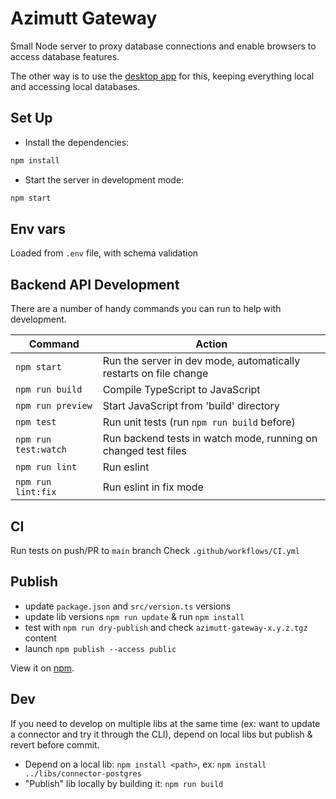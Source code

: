 # Azimutt Gateway

Small Node server to proxy database connections and enable browsers to access database features.

The other way is to use the [desktop app](../desktop) for this, keeping everything local and accessing local databases.

## Set Up

- Install the dependencies:

```bash
npm install
```

- Start the server in development mode:

```bash
npm start
```

## Env vars

Loaded from `.env` file, with schema validation

## Backend API Development

There are a number of handy commands you can run to help with development.

| Command              | Action                                                            |
|----------------------|-------------------------------------------------------------------|
| `npm start`          | Run the server in dev mode, automatically restarts on file change |
| `npm run build`      | Compile TypeScript to JavaScript                                  |
| `npm run preview`    | Start JavaScript from 'build' directory                           |
| `npm test`           | Run unit tests (run `npm run build` before)                       |
| `npm run test:watch` | Run backend tests in watch mode, running on changed test files    |
| `npm run lint`       | Run eslint                                                        |
| `npm run lint:fix`   | Run eslint in fix mode                                            |

## CI

Run tests on push/PR to `main` branch
Check `.github/workflows/CI.yml`

## Publish

- update `package.json` and `src/version.ts` versions
- update lib versions `npm run update` & run `npm install`
- test with `npm run dry-publish` and check `azimutt-gateway-x.y.z.tgz` content
- launch `npm publish --access public`

View it on [npm](https://www.npmjs.com/package/@azimutt/gateway).

## Dev

If you need to develop on multiple libs at the same time (ex: want to update a connector and try it through the CLI), depend on local libs but publish & revert before commit.

- Depend on a local lib: `npm install <path>`, ex: `npm install ../libs/connector-postgres`
- "Publish" lib locally by building it: `npm run build`
